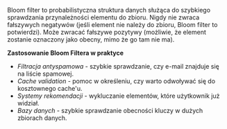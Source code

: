 Bloom filter to probabilistyczna struktura danych służąca do szybkiego sprawdzania przynależności elementu do zbioru.
Nigdy nie zwraca fałszywych negatywów (jeśli element nie należy do zbioru, Bloom filter to potwierdzi).
Może zwracać fałszywe pozytywy (możliwie, że element zostanie oznaczony jako obecny, mimo że go tam nie ma).

**Zastosowanie Bloom Filtera w praktyce**

- *Filtracja antyspamowa* - szybkie sprawdzanie, czy e-mail znajduje się na liście spamowej.
- *Cache validation* - pomoc w określeniu, czy warto odwoływać się do kosztownego cache'u.
- *Systemy rekomendacji* - wykluczanie elementów, które użytkownik już widział.
- *Bazy danych* - szybkie sprawdzanie obecności kluczy w dużych zbiorach danych.


